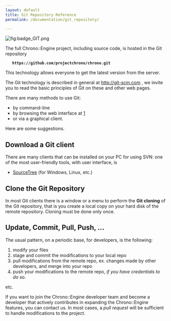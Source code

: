 ```yaml
---
layout: default
title: Git Repository Reference
permalink: /documentation/git_repository/

---
```


<span class="plainlinks"> ![](badge_GIT.png "fig:badge_GIT.png") </span>

The full Chrono::Engine project, including source code, is hosted in the
Git repository

**`    https://github.com/projectchrono/chrono.git   `**

This technology allows everyone to get the latest version from the
server.

The Git technology is described in general at <http://git-scm.com> , we
invite you to read the basic principles of Git on these and other web
pages.

There are many methods to use Git:

-   by command-line
-   by browsing the web interface at
    [1](https://github.com/projectchrono/chrono.git)
-   or via a graphical client.

Here are some suggestions.

Download a Git client
---------------------

There are many clients that can be installed on your PC for using SVN:
one of the most user-friendly tools, with user interface, is

-   [SourceTree](http://www.sourcetreeapp.com/) (for Windows,
    Linux, etc.)

Clone the Git Repository
------------------------

In most Git clients there is a window or a menu to perform the **Git
cloning** of the Git repository, that is you create a local copy on your
hard disk of the remote repository. Cloning must be done only once.

Update, Commit, Pull, Push, ...
-------------------------------

The usual pattern, on a periodic base, for developers, is the following:

1.  modify your files
2.  stage and commit the modifications to your local repo
3.  pull modifications from the remote repo, ex. changes made by other
    developers, and merge into your repo
4.  push your modifications to the remote repo, *if you have credentials
    to do so*.

etc.

If you want to join the Chrono::Engine developer team and become a
developer that actively contributes in expanding the Chrono::Engine
features, you can contact us. In most cases, a *pull request* will be
sufficient to handle modifications to the project.
